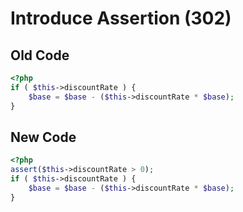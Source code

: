 # Introduce Assertion (302)

## Old Code
```php
<?php
if ( $this->discountRate ) {
    $base = $base - ($this->discountRate * $base);
}
```

## New Code
```php
<?php
assert($this->discountRate > 0);
if ( $this->discountRate ) {
    $base = $base - ($this->discountRate * $base);
}
```
